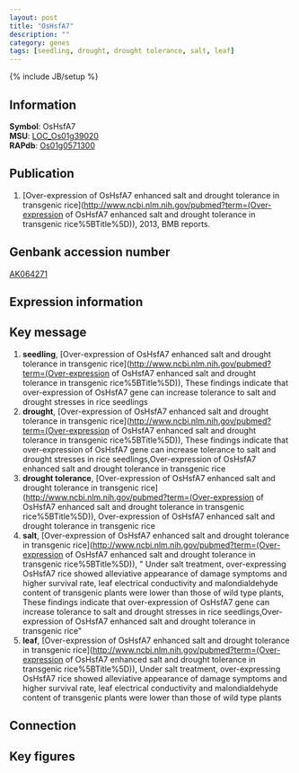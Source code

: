 ```yaml
---
layout: post
title: "OsHsfA7"
description: ""
category: genes
tags: [seedling, drought, drought tolerance, salt, leaf]
---
```

{% include JB/setup %}

## Information
__Symbol__: OsHsfA7  
__MSU__: [LOC_Os01g39020](http://rice.plantbiology.msu.edu/cgi-bin/ORF_infopage.cgi?orf=LOC_Os01g39020)  
__RAPdb__: [Os01g0571300](http://rapdb.dna.affrc.go.jp/viewer/gbrowse_details/irgsp1?name=Os01g0571300)  

## Publication
1. [Over-expression of OsHsfA7 enhanced salt and drought tolerance in transgenic rice](http://www.ncbi.nlm.nih.gov/pubmed?term=(Over-expression of OsHsfA7 enhanced salt and drought tolerance in transgenic rice%5BTitle%5D)), 2013, BMB reports.

## Genbank accession number
[AK064271](http://www.ncbi.nlm.nih.gov/nuccore/AK064271)

## Expression information

## Key message
1. __seedling__, [Over-expression of OsHsfA7 enhanced salt and drought tolerance in transgenic rice](http://www.ncbi.nlm.nih.gov/pubmed?term=(Over-expression of OsHsfA7 enhanced salt and drought tolerance in transgenic rice%5BTitle%5D)),  These findings indicate that over-expression of OsHsfA7 gene can increase tolerance to salt and drought stresses in rice seedlings
2. __drought__, [Over-expression of OsHsfA7 enhanced salt and drought tolerance in transgenic rice](http://www.ncbi.nlm.nih.gov/pubmed?term=(Over-expression of OsHsfA7 enhanced salt and drought tolerance in transgenic rice%5BTitle%5D)),  These findings indicate that over-expression of OsHsfA7 gene can increase tolerance to salt and drought stresses in rice seedlings,Over-expression of OsHsfA7 enhanced salt and drought tolerance in transgenic rice
3. __drought tolerance__, [Over-expression of OsHsfA7 enhanced salt and drought tolerance in transgenic rice](http://www.ncbi.nlm.nih.gov/pubmed?term=(Over-expression of OsHsfA7 enhanced salt and drought tolerance in transgenic rice%5BTitle%5D)), Over-expression of OsHsfA7 enhanced salt and drought tolerance in transgenic rice
4. __salt__, [Over-expression of OsHsfA7 enhanced salt and drought tolerance in transgenic rice](http://www.ncbi.nlm.nih.gov/pubmed?term=(Over-expression of OsHsfA7 enhanced salt and drought tolerance in transgenic rice%5BTitle%5D)), " Under salt treatment, over-expressing OsHsfA7 rice showed alleviative appearance of damage symptoms and higher survival rate, leaf electrical conductivity and malondialdehyde content of transgenic plants were lower than those of wild type plants, These findings indicate that over-expression of OsHsfA7 gene can increase tolerance to salt and drought stresses in rice seedlings,Over-expression of OsHsfA7 enhanced salt and drought tolerance in transgenic rice"
5. __leaf__, [Over-expression of OsHsfA7 enhanced salt and drought tolerance in transgenic rice](http://www.ncbi.nlm.nih.gov/pubmed?term=(Over-expression of OsHsfA7 enhanced salt and drought tolerance in transgenic rice%5BTitle%5D)),  Under salt treatment, over-expressing OsHsfA7 rice showed alleviative appearance of damage symptoms and higher survival rate, leaf electrical conductivity and malondialdehyde content of transgenic plants were lower than those of wild type plants

## Connection

## Key figures


